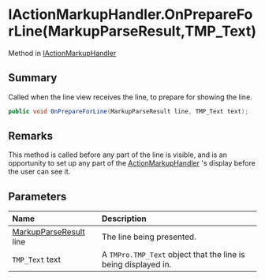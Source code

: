 # IActionMarkupHandler.OnPrepareForLine(MarkupParseResult,TMP_Text)

Method in [IActionMarkupHandler](/docs/api/csharp/yarn.unity.iactionmarkuphandler.md)

## Summary


Called when the line view receives the line, to prepare for showing
the line.


```csharp
public void OnPrepareForLine(MarkupParseResult line, TMP_Text text);
```

## Remarks


This method is called before any part of the line is visible, and is
an opportunity to set up any part of the  [ActionMarkupHandler](yarn.unity.actionmarkuphandler.md) 's display before the user can see it.


## Parameters

|Name|Description|
|:---|:---|
|[MarkupParseResult](/docs/api/csharp/yarn.markup.markupparseresult.md) line|The line being presented.|
|`TMP_Text` text|A  `TMPro.TMP_Text`  object that the line is being displayed in.|

